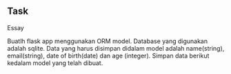 ## Task
Essay

Buatlh flask app menggunakan ORM model. Database yang digunakan adalah sqlite. Data yang harus disimpan didalam model adalah name(string), email(string), date of birth(date) dan age (integer). Simpan data berikut kedalam model yang telah dibuat.
